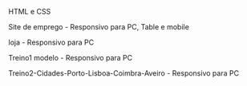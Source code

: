 HTML e CSS

Site de emprego - Responsivo para PC, Table e mobile

loja - Responsivo para PC

Treino1 modelo - Responsivo para PC

Treino2-Cidades-Porto-Lisboa-Coimbra-Aveiro - Responsivo para PC
